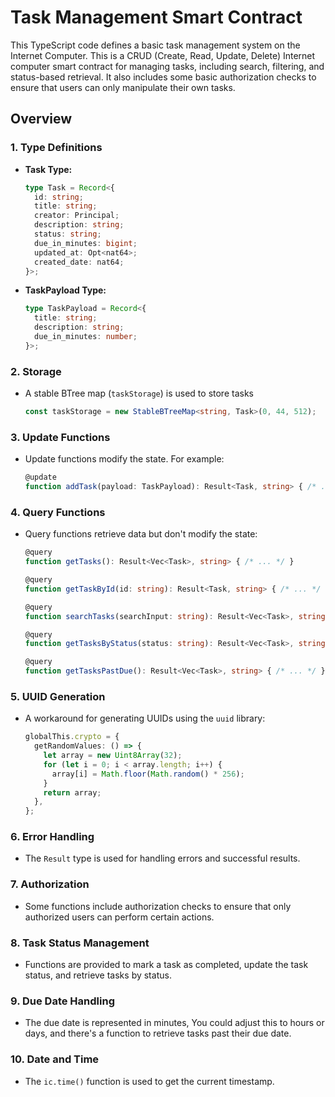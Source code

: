 # Task Management Smart Contract

This TypeScript code defines a basic task management system on the Internet Computer. This is a CRUD (Create, Read, Update, Delete) Internet computer smart contract for managing tasks, including search, filtering, and status-based retrieval. It also includes some basic authorization checks to ensure that users can only manipulate their own tasks.

## Overview

### 1. Type Definitions

- **Task Type:**

  ```typescript
  type Task = Record<{
    id: string;
    title: string;
    creator: Principal;
    description: string;
    status: string;
    due_in_minutes: bigint;
    updated_at: Opt<nat64>;
    created_date: nat64;
  }>;
  ```

- **TaskPayload Type:**

  ```typescript
  type TaskPayload = Record<{
    title: string;
    description: string;
    due_in_minutes: number;
  }>;
  ```

### 2. Storage

- A stable BTree map (`taskStorage`) is used to store tasks
  
  ```typescript
  const taskStorage = new StableBTreeMap<string, Task>(0, 44, 512);
  ```

### 3. Update Functions

- Update functions modify the state. For example:
  
  ```typescript
  @update
  function addTask(payload: TaskPayload): Result<Task, string> { /* ... */ }
  ```

### 4. Query Functions

- Query functions retrieve data but don't modify the state:
  
  ```typescript
  @query
  function getTasks(): Result<Vec<Task>, string> { /* ... */ }

  @query
  function getTaskById(id: string): Result<Task, string> { /* ... */ }

  @query
  function searchTasks(searchInput: string): Result<Vec<Task>, string> { /* ... */ }

  @query
  function getTasksByStatus(status: string): Result<Vec<Task>, string> { /* ... */ }

  @query
  function getTasksPastDue(): Result<Vec<Task>, string> { /* ... */ }
  ```

### 5. UUID Generation

- A workaround for generating UUIDs using the `uuid` library:
  
  ```typescript
  globalThis.crypto = {
    getRandomValues: () => {
      let array = new Uint8Array(32);
      for (let i = 0; i < array.length; i++) {
        array[i] = Math.floor(Math.random() * 256);
      }
      return array;
    },
  };
  ```

### 6. Error Handling

- The `Result` type is used for handling errors and successful results.

### 7. Authorization

- Some functions include authorization checks to ensure that only authorized users can perform certain actions.

### 8. Task Status Management

- Functions are provided to mark a task as completed, update the task status, and retrieve tasks by status.

### 9. Due Date Handling

- The due date is represented in minutes, You could adjust this to hours or days, and there's a function to retrieve tasks past their due date.

### 10. Date and Time

- The `ic.time()` function is used to get the current timestamp.
